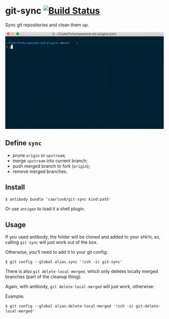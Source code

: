# git-sync [![Build Status](https://travis-ci.org/caarlos0/zsh-git-sync.svg?branch=master)](https://travis-ci.org/caarlos0/zsh-git-sync)

Sync git repositories and clean them up.

![a gif showing git-sync in action](/git-sync.mov.gif)

## Define `sync`

- prune `origin` or `upstream`;
- merge `upstream` into current branch;
- push merged branch to fork (`origin`);
- remove merged branches.

## Install

```console
$ antibody bundle 'caarlos0/git-sync kind:path'
```

Or use `antigen` to load it a shell plugin.

## Usage

If you used antibody, the folder will be cloned and added to your `$PATH`,
so, calling `git sync` will just work out of the box.


Otherwise, you'll need to add it to your git config:

```console
$ git config --global alias.sync '!zsh -ic git-sync'
```

There is also `git delete-local-merged`, which only deletes
locally merged branches (part of the cleanup thing).

Again, with antibody, `git delete-local-merged` will just work, otherwise:

Example:

```console
$ git config --global alias.delete-local-merged '!zsh -ic git-delete-local-merged'
```

